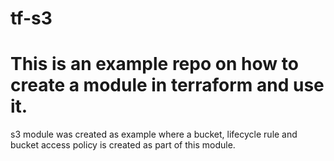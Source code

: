 # tf-s3
# This is an example repo on how to create a module in terraform and use it. 
s3 module was created as example where a bucket, lifecycle rule and bucket access policy is created as part of this module.
